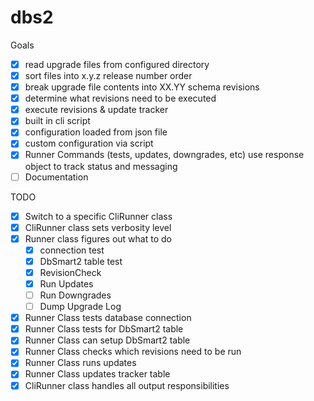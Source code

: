 dbs2
====

Goals

 - [x] read upgrade files from configured directory
 - [x] sort files into x.y.z release number order
 - [x] break upgrade file contents into XX.YY schema revisions
 - [x] determine what revisions need to be executed
 - [x] execute revisions & update tracker
 - [x] built in cli script
 - [x] configuration loaded from json file
 - [x] custom configuration via script
 - [x] Runner Commands (tests, updates, downgrades, etc) use response object to track status and messaging
 - [ ] Documentation

TODO
 - [x] Switch to a specific CliRunner class
 - [x] CliRunner class sets verbosity level
 - [x] Runner class figures out what to do
   - [x] connection test
   - [x] DbSmart2 table test
   - [x] RevisionCheck
   - [x] Run Updates
   - [ ] Run Downgrades
   - [ ] Dump Upgrade Log
 - [x] Runner Class tests database connection
 - [x] Runner Class tests for DbSmart2 table
 - [x] Runner Class can setup DbSmart2 table
 - [x] Runner Class checks which revisions need to be run
 - [x] Runner Class runs updates
 - [x] Runner Class updates tracker table
 - [x] CliRunner class handles all output responsibilities
